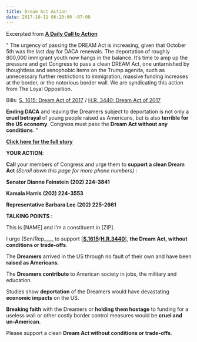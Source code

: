 ```yaml
---
title: Dream Act Action
date: 2017-10-11 06:20:00 -07:00
---
```


Excerpted from [**A Daily Call to Action**](https://www.theloyalopposition.net/mission-statement/) 

"  The urgency of passing the DREAM Act is increasing, given that October 5th was the last day for DACA renewals. The deportation of roughly 800,000 immigrant youth now hangs in the balance. It’s time to amp up the pressure and get Congress to pass a clean DREAM Act, one untarnished by thoughtless and xenophobic items on the Trump agenda, such as unnecessary further restrictions to immigration, massive funding increases at the border, or the notorious border wall. We are syndicating this action from The Loyal Opposition.

Bills: [S. 1615: Dream Act of 2017](https://www.congress.gov/bill/115th-congress/senate-bill/1615) / [H.R. 3440: Dream Act of 2017](https://www.congress.gov/bill/115th-congress/house-bill/3440)

  **Ending DACA** and leaving the Dreamers subject to deportation is not only a **cruel betrayal** of young people raised as Americans, but is also **terrible for the US economy**. Congress must pass the **Dream Act without any conditions**.  "

[**Click here for the full story**](https://www.theloyalopposition.net/daily-ctas/daily-call-action-october-6th-2017/?utm_source=3NoTrump&utm_campaign=12751bcc74-EMAIL_CAMPAIGN_2017_09_18&utm_medium=email&utm_term=0_f88185aec7-12751bcc74-76580211) 

**YOUR ACTION**:

**Call** your members of Congress and urge them to **support a clean Dream Act**  *(Scroll down this page for more phone numbers)* :

**Senator Dianne Feinstein**
**(202) 224-3841**


**Kamala Harris**
**(202) 224-3553**

**Representative Barbara Lee**
**(202) 225-2661**

**TALKING POINTS** :

This is [NAME] and I’m a constituent in [ZIP].

I urge [Sen/Rep____ to support [[**S.1615**](https://www.congress.gov/bill/115th-congress/senate-bill/1615)/[**H.R.3440**](https://www.congress.gov/bill/115th-congress/house-bill/3440)], **the Dream Act, without conditions or trade-offs**.

The **Dreamers** arrived in the US through no fault of their own and have been **raised as Americans**.

The **Dreamers contribute** to American society in jobs, the military and education.

Studies show **deportation** of the Dreamers would have devastating **economic impacts** on the US.

**Breaking faith** with the Dreamers or **holding them hostage** to funding for a useless wall or other costly border control measures would be **cruel and un-American**.

Please support a clean **Dream Act without conditions or trade-offs**.




